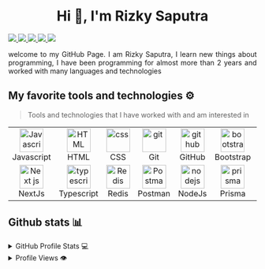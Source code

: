 <h1 align="center">Hi 👋, I'm Rizky Saputra</h1>

<div align="justify">
<a href="https://www.instagram.com/rizkysap_/">
<img src="https://img.shields.io/badge/Instagram-%23E4405F.svg?style=for-the-badge&logo=Instagram&logoColor=white">
</a>
 <!-- &nbsp;&nbsp;&nbsp;&nbsp;&nbsp;&nbsp;&nbsp;&nbsp; -->
<a href="https://www.youtube.com/@Sap-dev">
<img src="https://img.shields.io/badge/YouTube-FF0000?style=for-the-badge&logo=youtube&logoColor=white">
</a>

<a href="https://www.x.com/SapDevv/">
<img src="https://img.shields.io/badge/X-131010.svg?style=for-the-badge&logo=X&logoColor=white&width=200">
</a>

<a href="https://www.linkedin.com/in/rizkysap/">
<img src="https://img.shields.io/badge/Linkedin-%231DA1F2.svg?style=for-the-badge&logo=Linkedin&logoColor=white">
</a>

<a href="https://tiktok.com/@sap.dev">
<img src="https://img.shields.io/badge/TikTok-131010.svg?style=for-the-badge&logo=TikTok&logoColor=white">
</a>
</div>

<p></p>
<p align="justify">
welcome to my GitHub Page. I am Rizky Saputra, I learn new things about programming, I have been programming for almost more than 2 years and worked with many languages and technologies
</p>


## My favorite tools and technologies ⚙️

> Tools and technologies that I have worked with and am interested in

<table>
<tr>
    <td align="center" width="96">
        <img src="https://skillicons.dev/icons?i=js" width="48" height="48" alt="Javascript" />
      <br>Javascript
    </td>
    <td align="center"  width="96">
        <img src="https://skillicons.dev/icons?i=html" width="48" height="48" alt="HTML" />
      <br>HTML
    </td>
    <td align="center" width="96">
        <img src="https://skillicons.dev/icons?i=css" width="48" height="48" alt="css" />
      <br>CSS
    </td>
    <td align="center"  width="96">
        <img src="https://skillicons.dev/icons?i=git" width="48" height="48" alt="git" />
      <br>Git
    </td>
    <td align="center"  width="96">
        <img src="https://skillicons.dev/icons?i=github" width="48" height="48" alt="github" />
      <br>GitHub
    </td>
    <td align="center"  width="96">
        <img src="https://skillicons.dev/icons?i=bootstrap" width="48" height="48" alt="bootstrap" />
      <br>Bootstrap
    </td>
    <td align="center" width="96">
        <img src="https://skillicons.dev/icons?i=tailwind" width="48" height="48" alt="tailwind" />
      <br>Tailwind
    </td>
    <td align="center" width="96">
        <img src="https://skillicons.dev/icons?i=jquery" width="48" height="48" alt="jquery" />
      <br>JQuery
    </td>
    <td align="center" width="96">
        <img src="https://skillicons.dev/icons?i=mongodb" width="48" height="48" alt="mongodb" />
      <br>MongoDb
    </td>
    <td align="center" width="96">
        <img src="https://skillicons.dev/icons?i=react" width="48" height="48" alt="react" />
      <br>ReactJs
    </td>
</tr>
<tr>
    <td align="center" width="96">
        <img src="https://skillicons.dev/icons?i=nextjs" width="48" height="48" alt="Next js" />
      <br>NextJs
    </td>
    <td align="center" width="96">
        <img src="https://skillicons.dev/icons?i=ts" width="48" height="48" alt="typescript" />
      <br>Typescript
    </td>
    <td align="center" width="96">
        <img src="https://skillicons.dev/icons?i=redis" width="48" height="48" alt="Redis" />
      <br>Redis
    </td>
        <td align="center" width="96">
        <img src="https://skillicons.dev/icons?i=postman" width="48" height="48" alt="Postman" />
      <br>Postman
    </td>
    <td align="center" width="96">
        <img src="https://skillicons.dev/icons?i=nodejs" width="48" height="48" alt="nodejs" />
      <br>NodeJs
    </td>
    <td align="center" width="96">
        <img src="https://skillicons.dev/icons?i=prisma" width="48" height="48" alt="prisma" />
      <br>Prisma
    </td>
    <td align="center" width="96">
        <img src="https://skillicons.dev/icons?i=mysql" width="48" height="48" alt="mysql" />
      <br>Mysql
    </td>
    <td align="center" width="96">
        <img src="https://skillicons.dev/icons?i=docker" width="48" height="48" alt="docker" />
      <br>Docker
    </td>
    <td align="center" width="96">
        <img src="https://skillicons.dev/icons?i=sequelize" width="48" height="48" alt="sequelize" />
      <br>Sequelize
    </td>
    <td align="center" width="96">
        <img src="https://skillicons.dev/icons?i=redux" width="40" height="40" alt="redux" />
        <br>Redux
    </td>
  </tr>
</table>

## Github stats 📊

<details>
  <summary>GitHub Profile Stats 💻</summary>
  <br/>
    <a href="https://github.com/Rizkysap-dev/github-readme-stats"><img alt="Rizkysap-dev Github Stats" src="https://github-readme-stats.vercel.app/api/?username=Rizkysap-dev&show_icons=true&count_private=true&theme=default&hide_border=true&bg_color=fff&title_color=00E676&icon_color=00E676" height="192px"/></a>
  <a href="https://github.com/Rizkysap-dev/github-readme-stats"><img alt="Rizkysap-dev Top Languages" src="https://github-readme-stats.vercel.app/api/top-langs/?username=Rizkysap-dev&langs_count=8&layout=compact&theme=default&hide_border=true&bg_color=fff&title_color=000&icon_color=000&hide=Jupyter%20Notebook" height="192px"/></a>
  <br/>
</details>

<details>
  <summary>Profile Views 👁️</summary>
  <br/>
  <img src="https://komarev.com/ghpvc/?username=Rizkysap-dev&label=PROFILE+VIEWS&style=for-the-badge&color=brightgreen">

</details>
